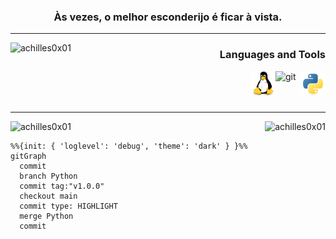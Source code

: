 <h3 align="center">Às vezes, o melhor esconderijo é ficar à vista.</h3>

---

<p><img align=left src="https://github-profile-trophy.vercel.app/?username=achilles0x01&rank=SECRET&theme=juicyfresh&no-bg=true&no-frame=true" rel="noreferrer" alt="achilles0x01"/></p>

<p><h3 align=right>Languages and Tools</h3></p>
	
<a href="https://www.python.org" target="_blank" rel="noreferrer"><img align="right" src="https://raw.githubusercontent.com/devicons/devicon/master/icons/python/python-original.svg" alt="python" width="40" height="40" /></a><a href="https://git-scm.com/" target="_blank" rel="noreferrer"><img align="right" src="https://www.vectorlogo.zone/logos/git-scm/git-scm-icon.svg" alt="git" width="40" height="40" /></a><a href="https://www.linux.org/" target="_blank" rel="noreferrer"><img align="right" src="https://raw.githubusercontent.com/devicons/devicon/master/icons/linux/linux-original.svg" alt="linux" width="40" height="40" /></a>
<br><br><br>

---

<img align="right" src="https://github-readme-stats.vercel.app/api/top-langs?username=achilles0x01&show_icons=true&theme=dark&locale=en&layout=compact" alt="achilles0x01" />

<img src="https://github-readme-streak-stats.herokuapp.com/?user=achilles0x01&theme=dark&locale=en&layout=compact" alt="achilles0x01" />


```mermaid
%%{init: { 'loglevel': 'debug', 'theme': 'dark' } }%%
gitGraph
  commit
  branch Python
  commit tag:"v1.0.0"
  checkout main
  commit type: HIGHLIGHT
  merge Python
  commit
```
